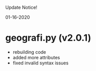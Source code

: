 Update Notice!

01-16-2020

# geografi.py (v2.0.1)
+ rebuilding code
+ added more attributes
+ fixed invalid syntax issues
